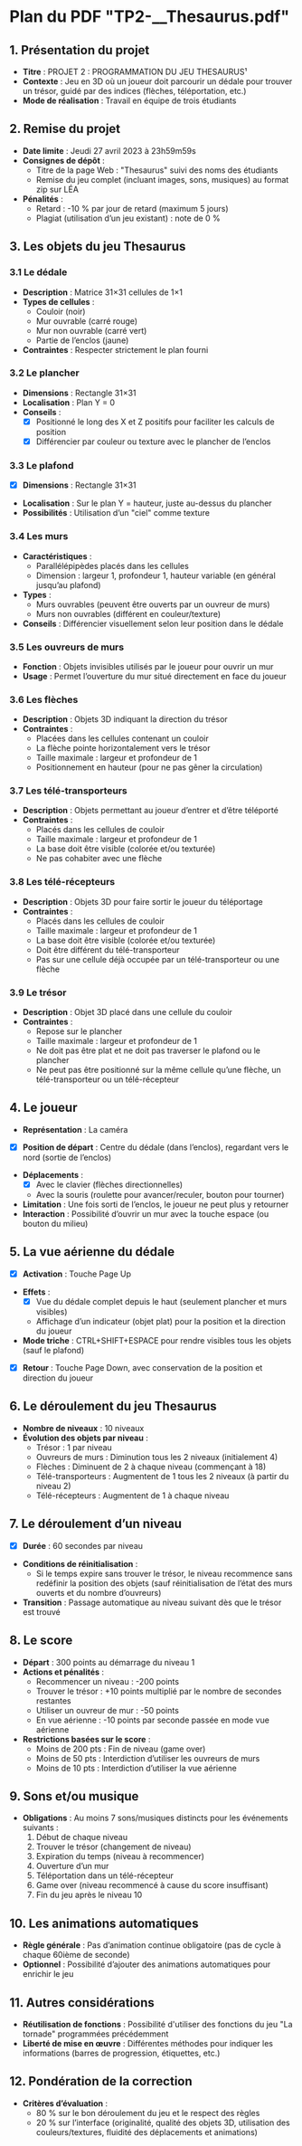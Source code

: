 # Plan du PDF "TP2-__Thesaurus.pdf"

## 1. Présentation du projet
- **Titre** : PROJET 2 : PROGRAMMATION DU JEU THESAURUS¹
- **Contexte** : Jeu en 3D où un joueur doit parcourir un dédale pour trouver un trésor, guidé par des indices (flèches, téléportation, etc.)
- **Mode de réalisation** : Travail en équipe de trois étudiants

## 2. Remise du projet
- **Date limite** : Jeudi 27 avril 2023 à 23h59m59s
- **Consignes de dépôt** :
  - Titre de la page Web : "Thesaurus" suivi des noms des étudiants
  - Remise du jeu complet (incluant images, sons, musiques) au format zip sur LÉA
- **Pénalités** :
  - Retard : -10 % par jour de retard (maximum 5 jours)
  - Plagiat (utilisation d’un jeu existant) : note de 0 %

## 3. Les objets du jeu Thesaurus
### 3.1 Le dédale
- **Description** : Matrice 31×31 cellules de 1×1
- **Types de cellules** :
  - Couloir (noir)
  - Mur ouvrable (carré rouge)
  - Mur non ouvrable (carré vert)
  - Partie de l’enclos (jaune)
- **Contraintes** : Respecter strictement le plan fourni

### 3.2 Le plancher
- **Dimensions** : Rectangle 31×31
- **Localisation** : Plan Y = 0
- **Conseils** :
  - [x] Positionné le long des X et Z positifs pour faciliter les calculs de position
  - [x] Différencier par couleur ou texture avec le plancher de l’enclos

### 3.3 Le plafond
- [x] **Dimensions** : Rectangle 31×31
- **Localisation** : Sur le plan Y = hauteur, juste au-dessus du plancher
- **Possibilités** : Utilisation d’un "ciel" comme texture

### 3.4 Les murs
- **Caractéristiques** :
  - Parallélépipèdes placés dans les cellules
  - Dimension : largeur 1, profondeur 1, hauteur variable (en général jusqu’au plafond)
- **Types** :
  - Murs ouvrables (peuvent être ouverts par un ouvreur de murs)
  - Murs non ouvrables (différent en couleur/texture)
- **Conseils** : Différencier visuellement selon leur position dans le dédale

### 3.5 Les ouvreurs de murs
- **Fonction** : Objets invisibles utilisés par le joueur pour ouvrir un mur
- **Usage** : Permet l’ouverture du mur situé directement en face du joueur

### 3.6 Les flèches
- **Description** : Objets 3D indiquant la direction du trésor
- **Contraintes** :
  - Placées dans les cellules contenant un couloir
  - La flèche pointe horizontalement vers le trésor
  - Taille maximale : largeur et profondeur de 1
  - Positionnement en hauteur (pour ne pas gêner la circulation)

### 3.7 Les télé-transporteurs
- **Description** : Objets permettant au joueur d’entrer et d’être téléporté
- **Contraintes** :
  - Placés dans les cellules de couloir
  - Taille maximale : largeur et profondeur de 1
  - La base doit être visible (colorée et/ou texturée)
  - Ne pas cohabiter avec une flèche

### 3.8 Les télé-récepteurs
- **Description** : Objets 3D pour faire sortir le joueur du téléportage
- **Contraintes** :
  - Placés dans les cellules de couloir
  - Taille maximale : largeur et profondeur de 1
  - La base doit être visible (colorée et/ou texturée)
  - Doit être différent du télé-transporteur
  - Pas sur une cellule déjà occupée par un télé-transporteur ou une flèche

### 3.9 Le trésor
- **Description** : Objet 3D placé dans une cellule du couloir
- **Contraintes** :
  - Repose sur le plancher
  - Taille maximale : largeur et profondeur de 1
  - Ne doit pas être plat et ne doit pas traverser le plafond ou le plancher
  - Ne peut pas être positionné sur la même cellule qu’une flèche, un télé-transporteur ou un télé-récepteur

## 4. Le joueur
- **Représentation** : La caméra
- [x] **Position de départ** : Centre du dédale (dans l’enclos), regardant vers le nord (sortie de l’enclos)
- **Déplacements** :
  - [x] Avec le clavier (flèches directionnelles)
  - Avec la souris (roulette pour avancer/reculer, bouton pour tourner)
- **Limitation** : Une fois sorti de l’enclos, le joueur ne peut plus y retourner
- **Interaction** : Possibilité d’ouvrir un mur avec la touche espace (ou bouton du milieu)

## 5. La vue aérienne du dédale
- [x] **Activation** : Touche Page Up
- **Effets** :
  - [x] Vue du dédale complet depuis le haut (seulement plancher et murs visibles)
  - Affichage d’un indicateur (objet plat) pour la position et la direction du joueur
- **Mode triche** : CTRL+SHIFT+ESPACE pour rendre visibles tous les objets (sauf le plafond)
- [x] **Retour** : Touche Page Down, avec conservation de la position et direction du joueur

## 6. Le déroulement du jeu Thesaurus
- **Nombre de niveaux** : 10 niveaux
- **Évolution des objets par niveau** :
  - Trésor : 1 par niveau
  - Ouvreurs de murs : Diminution tous les 2 niveaux (initialement 4)
  - Flèches : Diminuent de 2 à chaque niveau (commençant à 18)
  - Télé-transporteurs : Augmentent de 1 tous les 2 niveaux (à partir du niveau 2)
  - Télé-récepteurs : Augmentent de 1 à chaque niveau

## 7. Le déroulement d’un niveau
- [x] **Durée** : 60 secondes par niveau
- **Conditions de réinitialisation** :
  - Si le temps expire sans trouver le trésor, le niveau recommence sans redéfinir la position des objets (sauf réinitialisation de l’état des murs ouverts et du nombre d’ouvreurs)
- **Transition** : Passage automatique au niveau suivant dès que le trésor est trouvé

## 8. Le score
- **Départ** : 300 points au démarrage du niveau 1
- **Actions et pénalités** :
  - Recommencer un niveau : -200 points
  - Trouver le trésor : +10 points multiplié par le nombre de secondes restantes
  - Utiliser un ouvreur de mur : -50 points
  - En vue aérienne : -10 points par seconde passée en mode vue aérienne
- **Restrictions basées sur le score** :
  - Moins de 200 pts : Fin de niveau (game over)
  - Moins de 50 pts : Interdiction d’utiliser les ouvreurs de murs
  - Moins de 10 pts : Interdiction d’utiliser la vue aérienne

## 9. Sons et/ou musique
- **Obligations** : Au moins 7 sons/musiques distincts pour les événements suivants :
  1. Début de chaque niveau
  2. Trouver le trésor (changement de niveau)
  3. Expiration du temps (niveau à recommencer)
  4. Ouverture d’un mur
  5. Téléportation dans un télé-récepteur
  6. Game over (niveau recommencé à cause du score insuffisant)
  7. Fin du jeu après le niveau 10

## 10. Les animations automatiques
- **Règle générale** : Pas d’animation continue obligatoire (pas de cycle à chaque 60ième de seconde)
- **Optionnel** : Possibilité d’ajouter des animations automatiques pour enrichir le jeu

## 11. Autres considérations
- **Réutilisation de fonctions** : Possibilité d'utiliser des fonctions du jeu "La tornade" programmées précédemment
- **Liberté de mise en œuvre** : Différentes méthodes pour indiquer les informations (barres de progression, étiquettes, etc.)

## 12. Pondération de la correction
- **Critères d’évaluation** :
  - 80 % sur le bon déroulement du jeu et le respect des règles
  - 20 % sur l’interface (originalité, qualité des objets 3D, utilisation des couleurs/textures, fluidité des déplacements et animations)
